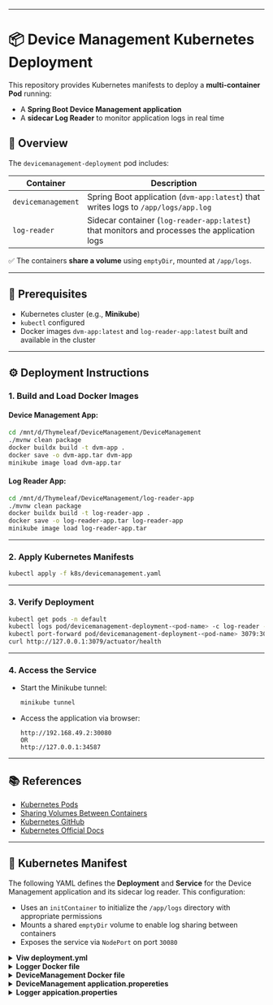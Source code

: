 
---

# 📦 Device Management Kubernetes Deployment

This repository provides Kubernetes manifests to deploy a **multi-container Pod** running:

* A **Spring Boot Device Management application**
* A **sidecar Log Reader** to monitor application logs in real time

## 🚀 Overview

The `devicemanagement-deployment` pod includes:

| Container          | Description                                                                                  |
| ------------------ | -------------------------------------------------------------------------------------------- |
| `devicemanagement` | Spring Boot application (`dvm-app:latest`) that writes logs to `/app/logs/app.log`           |
| `log-reader`       | Sidecar container (`log-reader-app:latest`) that monitors and processes the application logs |

✅ The containers **share a volume** using `emptyDir`, mounted at `/app/logs`.

---

## 🧰 Prerequisites

* Kubernetes cluster (e.g., **Minikube**)
* `kubectl` configured
* Docker images `dvm-app:latest` and `log-reader-app:latest` built and available in the cluster

---

## ⚙️ Deployment Instructions

### 1. Build and Load Docker Images

#### Device Management App:

```bash
cd /mnt/d/Thymeleaf/DeviceManagement/DeviceManagement
./mvnw clean package
docker buildx build -t dvm-app .
docker save -o dvm-app.tar dvm-app
minikube image load dvm-app.tar
```

#### Log Reader App:

```bash
cd /mnt/d/Thymeleaf/DeviceManagement/log-reader-app
./mvnw clean package
docker buildx build -t log-reader-app .
docker save -o log-reader-app.tar log-reader-app
minikube image load log-reader-app.tar
```

---

### 2. Apply Kubernetes Manifests

```bash
kubectl apply -f k8s/devicemanagement.yaml
```

---

### 3. Verify Deployment

```bash
kubectl get pods -n default
kubectl logs pod/devicemanagement-deployment-<pod-name> -c log-reader -n default
kubectl port-forward pod/devicemanagement-deployment-<pod-name> 3079:3079 -n default
curl http://127.0.0.1:3079/actuator/health
```

---

### 4. Access the Service

* Start the Minikube tunnel:

  ```bash
  minikube tunnel
  ```

* Access the application via browser:

  ```
  http://192.168.49.2:30080
  OR
  http://127.0.0.1:34587
  ```

---

## 📚 References

* [Kubernetes Pods](https://kubernetes.io/docs/concepts/workloads/pods/)
* [Sharing Volumes Between Containers](https://kubernetes.io/docs/tasks/access-application-cluster/communicate-containers-same-pod-shared-volume/)
* [Kubernetes GitHub](https://github.com/kubernetes/kubernetes)
* [Kubernetes Official Docs](https://kubernetes.io/)

---


## 📄 Kubernetes Manifest

The following YAML defines the **Deployment** and **Service** for the Device Management application and its sidecar log reader. This configuration:

* Uses an `initContainer` to initialize the `/app/logs` directory with appropriate permissions
* Mounts a shared `emptyDir` volume to enable log sharing between containers
* Exposes the service via `NodePort` on port `30080`

<details>
<summary><strong>Viw deployment.yml </strong></summary>

```yaml
apiVersion: apps/v1
kind: Deployment
metadata:
  name: devicemanagement-deployment
  namespace: default
spec:
  replicas: 2
  selector:
    matchLabels:
      app: devicemanagement
  template:
    metadata:
      labels:
        app: devicemanagement
    spec:
      initContainers:
        - name: init-logs
          image: busybox:latest
          command: ["sh", "-c", "mkdir -p /app/logs && chmod -R 777 /app/logs"]
          volumeMounts:
            - name: app-log-volume
              mountPath: /app/logs
      volumes:
        - name: app-log-volume
          emptyDir: {}
      containers:
        - name: devicemanagement
          image: dvm-app:latest
          imagePullPolicy: Never
          ports:
            - containerPort: 3079
          volumeMounts:
            - name: app-log-volume
              mountPath: /app/logs
          livenessProbe:
            httpGet:
              path: /actuator/health
              port: 3079
            initialDelaySeconds: 120
            periodSeconds: 10
            timeoutSeconds: 5
            failureThreshold: 5
          readinessProbe:
            httpGet:
              path: /actuator/health
              port: 3079
            initialDelaySeconds: 90
            periodSeconds: 5
            timeoutSeconds: 5
            failureThreshold: 5
          env:
            - name: SPRING_DATA_MONGODB_URI
              value: "mongodb+srv://root:root@cluster0.lhvo556.mongodb.net/Abc?retryWrites=true&w=majority"
            - name: SPRING_REDIS_HOST
              value: "redis-service.default.svc.cluster.local"
            - name: SPRING_REDIS_PORT
              value: "6379"
            - name: SPRING_REDIS_PASSWORD
              value: "@#12345678"
          resources:
            limits:
              cpu: "500m"
              memory: "512Mi"
            requests:
              cpu: "200m"
              memory: "256Mi"
        - name: log-reader
          image: log-reader-app:latest
          imagePullPolicy: Never
          volumeMounts:
            - name: app-log-volume
              mountPath: /app/logs
          livenessProbe:
            exec:
              command: ["sh", "-c", "test -d /app/logs"]
            initialDelaySeconds: 120
            periodSeconds: 10
            timeoutSeconds: 5
            failureThreshold: 5
          env:
            - name: LOG_READER_PATH
              value: "/app/logs/app.log"
          resources:
            limits:
              cpu: "200m"
              memory: "256Mi"
            requests:
              cpu: "100m"
              memory: "128Mi"
---
apiVersion: v1
kind: Service
metadata:
  name: devicemanagement-service
  namespace: default
spec:
  type: NodePort
  selector:
    app: devicemanagement
  ports:
    - port: 3079
      targetPort: 3079
      nodePort: 30080
```

</details>


<details>
<summary><strong>Logger Docker file</strong></summary>

```yaml
FROM eclipse-temurin:21-jdk
COPY target/log-reader-app-1.0.0.jar app.jar
EXPOSE 3080
ENTRYPOINT ["java", "-Dlog.reader.path=app/logs/app.log", "-jar", "/app.jar"]

```

</details>

<details>
  
<summary><strong>DeviceManagement Docker file</strong></summary>

```yaml
# Use an official OpenJDK runtime as a parent image
FROM eclipse-temurin:21-jdk-jammy

# Set the working directory inside the container
WORKDIR /app

# Copy the built JAR file into the container
COPY target/DeviceManagement-1.0.jar app.jar

# Expose the port your application runs on
EXPOSE 3079

# Command to run the application
ENTRYPOINT ["java", "-jar", "app.jar"]

```

</details>

<details>
<summary><strong> DeviceManagement application.propereties</strong></summary>

```yaml
spring.data.mongodb.database=Abc
spring.data.mongodb.uri=
spring.thymeleaf.prefix=classpath:/templates/
spring.thymeleaf.suffix=.html
server.port=3079
spring.profiles.active=prod
#
## kafka
#spring.kafka.bootstrap-servers=localhost:9092
#spring.kafka.consumer.group-id=my-group
#spring.kafka.consumer.auto-offset-reset=earliest
#spring.kafka.consumer.key-deserializer=org.apache.kafka.common.serialization.StringDeserializer
#spring.kafka.consumer.value-deserializer=org.apache.kafka.common.serialization.StringDeserializer
#spring.kafka.producer.key-serializer=org.apache.kafka.common.serialization.StringSerializer
#spring.kafka.producer.value-serializer=org.apache.kafka.common.serialization.StringSerializer

# Redis connection
spring.cache.type=redis
#spring.redis.host=127.0.0.1
#spring.redis.host=localhost
spring.redis.host=redis-service.default.svc.cluster.local
spring.redis.port=6379
spring.redis.password=@#12345678

# Optional: connection pool
spring.redis.lettuce.pool.max-active=10
spring.redis.lettuce.pool.max-idle=5
spring.redis.lettuce.pool.min-idle=1

# Enable Log4j2
logging.config=classpath:log4j2.properties

status = warn
name = FileJsonLogger

# File appender writing JSON logs
appender.file.type = File
appender.file.name = JsonFileAppender
appender.file.fileName = /app/logs/app.log
appender.file.layout.type = JsonLayout
appender.file.layout.compact = true
appender.file.layout.eventEol = true

# Root logger config
rootLogger.level = info
rootLogger.appenderRefs = file
rootLogger.appenderRef.file.ref = JsonFileAppender

management.endpoints.web.exposure.include=health


```

</details>

<details>
<summary><strong>Logger appication.properties</strong></summary>

```yaml
logging.level.root=INFO
server.port=3080
log.reader.path=/app/logs/app.log


```

</details>


